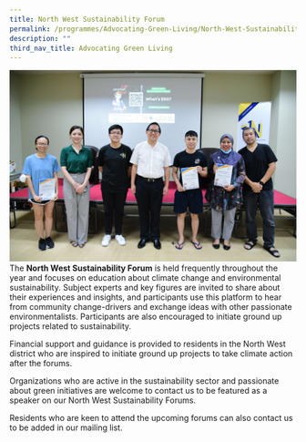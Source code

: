 ```yaml
---
title: North West Sustainability Forum
permalink: /programmes/Advocating-Green-Living/North-West-Sustainability-Forum/
description: ""
third_nav_title: Advocating Green Living
---
```

![](/images/Programmes/Green%20Living/IMG%20(164).jpg)The **North West Sustainability Forum** is held frequently throughout the year and focuses on education about climate change and environmental sustainability. Subject experts and key figures are invited to share about their experiences and insights, and participants use this platform to hear from community change-drivers and exchange ideas with other passionate environmentalists. Participants are also encouraged to initiate ground up projects related to sustainability.  

Financial support and guidance is provided to residents in the North West district who are inspired to initiate ground up projects to take climate action after the forums.  

Organizations who are active in the sustainability sector and passionate about green initiatives are welcome to contact us to be featured as a speaker on our North West Sustainability Forums. 

Residents who are keen to attend the upcoming forums can also contact us to be added in our mailing list.